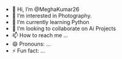 - 👋 Hi, I’m @MeghaKumar26
- 👀 I’m interested in Photography.
- 🌱 I’m currently learning Python
- 💞️ I’m looking to collaborate on Ai Projects
- 📫 How to reach me ...
- 😄 Pronouns: ...
- ⚡ Fun fact: ...

<!---
MeghaKumar26/MeghaKumar26 is a ✨ special ✨ repository because its `README.md` (this file) appears on your GitHub profile.
You can click the Preview link to take a look at your changes.
--->

